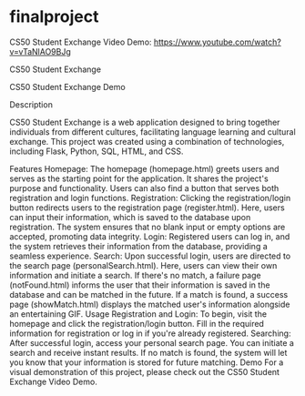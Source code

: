 # finalproject
CS50 Student Exchange
Video Demo: https://www.youtube.com/watch?v=vTaNlAO9BJg

CS50 Student Exchange

CS50 Student Exchange Demo

Description

CS50 Student Exchange is a web application designed to bring together individuals from different cultures, facilitating language learning and cultural exchange. This project was created using a combination of technologies, including Flask, Python, SQL, HTML, and CSS.

Features
Homepage: The homepage (homepage.html) greets users and serves as the starting point for the application. It shares the project's purpose and functionality. Users can also find a button that serves both registration and login functions.
Registration: Clicking the registration/login button redirects users to the registration page (register.html). Here, users can input their information, which is saved to the database upon registration. The system ensures that no blank input or empty options are accepted, promoting data integrity.
Login: Registered users can log in, and the system retrieves their information from the database, providing a seamless experience.
Search: Upon successful login, users are directed to the search page (personalSearch.html). Here, users can view their own information and initiate a search. If there's no match, a failure page (notFound.html) informs the user that their information is saved in the database and can be matched in the future. If a match is found, a success page (showMatch.html) displays the matched user's information alongside an entertaining GIF.
Usage
Registration and Login: To begin, visit the homepage and click the registration/login button. Fill in the required information for registration or log in if you're already registered.
Searching: After successful login, access your personal search page. You can initiate a search and receive instant results. If no match is found, the system will let you know that your information is stored for future matching.
Demo
For a visual demonstration of this project, please check out the CS50 Student Exchange Video Demo.
